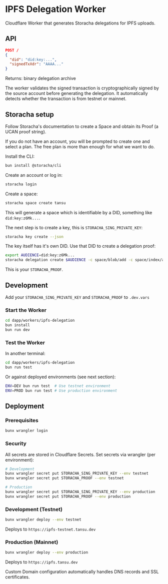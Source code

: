 # IPFS Delegation Worker

Cloudflare Worker that generates Storacha delegations for IPFS uploads.

## API

```json
POST /
{
  "did": "did:key:...",
  "signedTxXdr": "AAAA..."
}
```

Returns: binary delegation archive

The worker validates the signed transaction is cryptographically signed by the source account before generating the delegation. It automatically detects whether the transaction is from testnet or mainnet.

## Storacha setup

Follow Storacha's documentation to create a Space and obtain its Proof (a UCAN proof string).

If you do not have an account, you will be prompted to create one and select a plan. The free plan is more than enough
for what we want to do.

Install the CLI:

```bash
bun install @storacha/cli
```

Create an account or log in:

```bash
storacha login
```

Create a space:

```bash
storacha space create tansu
```

This will generate a space which is identifiable by a DID, something like `did:key:z6Mk...`.

The next step is to create a key, this is `STORACHA_SING_PRIVATE_KEY`:

```bash
storacha key create --json
```

The key itself has it's own DID. Use that DID to create a delegation proof:

```bash
export AUDIENCE=did:key:z6Mk...
storacha delegation create $AUDIENCE -c space/blob/add -c space/index/add -c filecoin/offer -c upload/add --base64
```

This is your `STORACHA_PROOF`.

## Development

Add your `STORACHA_SING_PRIVATE_KEY` and `STORACHA_PROOF` to `.dev.vars`

### Start the Worker

```bash
cd dapp/workers/ipfs-delegation
bun install
bun run dev
```

### Test the Worker

In another terminal:

```bash
cd dapp/workers/ipfs-delegation
bun run test
```

Or against deployed environments (see next section):

```bash
ENV=DEV bun run test  # Use testnet environment
ENV=PROD bun run test # Use production environment
```

## Deployment

### Prerequisites

```bash
bunx wrangler login
```

### Security

All secrets are stored in Cloudflare Secrets. Set secrets via wrangler (per environment):

```bash
# Development
bunx wrangler secret put STORACHA_SING_PRIVATE_KEY --env testnet
bunx wrangler secret put STORACHA_PROOF --env testnet

# Production
bunx wrangler secret put STORACHA_SING_PRIVATE_KEY --env production
bunx wrangler secret put STORACHA_PROOF --env production
```

### Development (Testnet)

```bash
bunx wrangler deploy --env testnet
```

Deploys to `https://ipfs-testnet.tansu.dev`

### Production (Mainnet)

```bash
bunx wrangler deploy --env production
```

Deploys to `https://ipfs.tansu.dev`

Custom Domain configuration automatically handles DNS records and SSL certificates.
